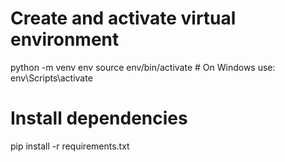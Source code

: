 # Create and activate virtual environment
python -m venv env
source env/bin/activate   # On Windows use: env\Scripts\activate

# Install dependencies
pip install -r requirements.txt
